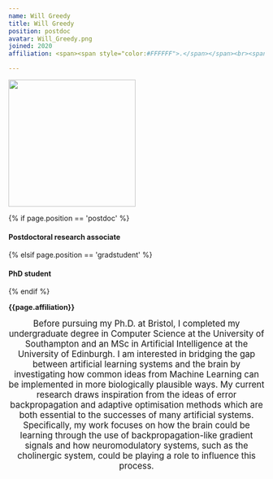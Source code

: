 ```yaml
---
name: Will Greedy
title: Will Greedy
position: postdoc
avatar: Will_Greedy.png
joined: 2020
affiliation: <span><span style="color:#FFFFFF">.</span></span><br><span style="color:#FFFFFF">.</span>

---
```


<img width="250" src="{{site.baseurl}}/images/people/{{page.avatar}}" data-action="zoom">

 {% if page.position == 'postdoc' %}
<h4>Postdoctoral research associate</h4>
 {% elsif page.position == 'gradstudent' %}
<h4>PhD student</h4>
 {% endif %}

<b>{{page.affiliation}}</b>

<header class="masthead text-justify" style="font-size:120%">
Before pursuing my Ph.D. at Bristol, I completed my undergraduate degree in Computer Science at the University of Southampton and an MSc in Artificial Intelligence at the University of Edinburgh. I am interested in bridging the gap between artificial learning systems and the brain by investigating how common ideas from Machine Learning can be implemented in more biologically plausible ways. My current research draws inspiration from the ideas of error backpropagation and adaptive optimisation methods which are both essential to the successes of many artificial systems. Specifically, my work focuses on how the brain could be learning through the use of backpropagation-like gradient signals and how neuromodulatory systems, such as the cholinergic system, could be playing a role to influence this process.

</header>
<br><br>